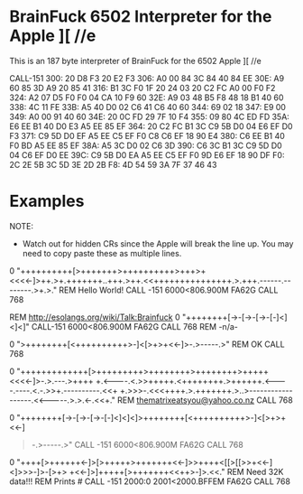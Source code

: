 # BrainFuck 6502 Interpreter for the Apple ][ //e

This is an 187 byte interpreter of BrainFuck for the 6502 Apple ]\[ //e

CALL-151
300: 20 D8 F3 20 E2 F3
306: A0 00 84 3C 84 40 84 EE
30E: A9 60 85 3D A9 20 85 41
316: B1 3C F0 1F 20 24 03 20 C2 FC A0 00 F0 F2
324: A2 07 D5 F0 F0 04 CA 10 F9 60
32E: A9 03 48 B5 F8 48 18 B1 40 60
338: 4C 11 FE
33B: A5 40 D0 02 C6 41 C6 40 60
344: 69 02 18
347: E9 00
349: A0 00 91 40 60
34E: 20 0C FD 29 7F 10 F4
355: 09 80 4C ED FD
35A: E6 EE B1 40 D0 E3 A5 EE 85 EF
364: 20 C2 FC B1 3C C9 5B D0 04 E6 EF D0 F3
371: C9 5D D0 EF A5 EE C5 EF F0 C8 C6 EF 18 90 E4
380: C6 EE B1 40 F0 BD A5 EE 85 EF
38A: A5 3C D0 02 C6 3D
390: C6 3C B1 3C C9 5D D0 04 C6 EF D0 EE
39C: C9 5B D0 EA A5 EE C5 EF F0 9D E6 EF 18 90 DF
F0: 2C 2E 5B 3C 5D 3E 2D 2B
F8: 4D 54 59 3A 7F 37 46 43

# Examples

NOTE:

* Watch out for hidden CRs since the Apple will break the line up.  You may need to copy paste these as multiple lines.

0 "++++++++++[>+++++++>++++++++++>+++>+<<<<-]>++.>+.+++++++..+++.>++.<<+++++++++++++++.>.+++.------.--------.>+.>."
REM Hello World!
CALL -151
6000<806.900M
FA62G
CALL 768

REM http://esolangs.org/wiki/Talk:Brainfuck
0 "++++++++[->-[->-[->-[-]<]<]<]"
CALL-151
6000<806.900M
FA62G
CALL 768
REM -n/a-

0 ">++++++++[<++++++++++>-]<[>+>+<<-]>-.>-----.>"
REM OK
CALL 768

0 "+++++++++++++[>+++++++++>++++++++>++++++++>+++++<<<<-]>-.>.---.>++++
+.<----.<.>>+++++.<++++++++.>++++++.<----.----.<.-.>>+.----------.<<+
+.>>>-.<<<++++.>.+++++++.>..>------------------.<<-----.>.>.<-.<<+."
REM thematrixeatsyou@yahoo.co.nz
CALL 768

0 "++++++++[->-[->-[->-[-]<]<]<]>++++++++[<++++++++++>-]<[>+>+<<-]
>-.>-----.>"
CALL -151
6000<806.900M
FA62G
CALL 768

0 "++++[>++++++<-]>[>+++++>+++++++<<-]>>++++<[[>[[>>+<<-]<]>>>-]>-[>+>
+<<-]>]+++++[>+++++++<<++>-]>.<<."
REM Need 32K data!!!
REM Prints #
CALL -151
2000:0
2001<2000.BFFEM
FA62G
CALL 768

